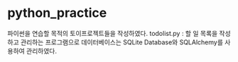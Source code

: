 # python_practice
파이썬을 연습할 목적의 토이프로젝트들을 작성하였다.
todolist.py : 할 일 목록을 작성하고 관리하는 프로그램으로 데이터베이스는 SQLite Database와 SQLAlchemy를 사용하여 관리하였다.

